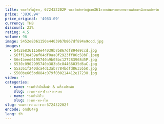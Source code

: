 ```yaml
---
title: รองเท้าวิ่งผู้ชาย, 672432202F รองเท้าสำหรับผู้ชาย361องศากันกระแทกทนทานต่อการฉีกขาดสำหรับกิจกรรมกลางแจ้ง
price: '3836.94'
price_original: '4983.09'
currency: THB
discount: 23%
rating: 4.5
volume: 96
image: S452e8361150e44039b7b867df894e9ccd.jpg
images:
  - S452e8361150e44039b7b867df894e9ccd.jpg
  - S6ff13e459af04df0aa8f2923ff86c58bF.jpeg
  - S6e1beed6195740a9b05bc127283968d5P.jpg
  - S530c0902995740b383b3c84466035d6aC.jpg
  - S5a361f240dca4d13ab7784bdfd8635bbK.jpg
  - S500be665bd884c079f030214412e1723H.jpg
video: ''
categories:
  - name: รองเท้ากีฬาเสื้อผ้า & เครื่องประดับ
    slug: รองเท-าก-ฬาเส-อผ-เคร
  - name: รองเท้าผ้าใบ
    slug: รองเท-าผ-าใบ
slug: รองเท-าว-งผ-ชาย-672432202f
encode: ondU4Fg
lang: th
---
```

  